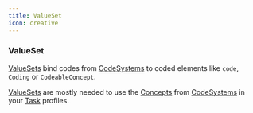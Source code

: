 ```yaml
---
title: ValueSet
icon: creative
---
```


### ValueSet

[ValueSets](https://www.hl7.org/fhir/R4/valueset.html) bind codes from [CodeSystems](../../concepts/fhir/codesystem.md) to coded elements like `code`, `Coding` or `CodeableConcept`.

[ValueSets](https://www.hl7.org/fhir/R4/valueset.html) are mostly needed to use the [Concepts](https://www.hl7.org/fhir/R4/codesystem-definitions.html#CodeSystem.concept) from [CodeSystems](../../concepts/fhir/codesystem.md) in your [Task](../../concepts/fhir/task.md) profiles.